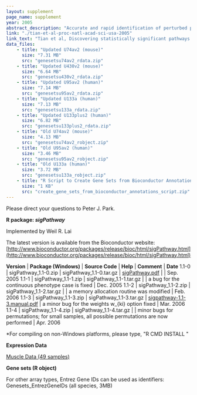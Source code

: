 ```yaml
---
layout: supplement
page_name: supplement
year: 2005
abstract_description: "Accurate and rapid identification of perturbed pathways through the analysis of genome-wide expression profiles facilitates the generation of biological hypotheses. We propose a statistical framework for determining whether a specified group of genes for a pathway has a coordinated association with a phenotype of interest. Several issues on proper hypothesis-testing procedures are clarified. In particular, it is shown that the differences in the correlation structure of each set of genes can lead to a biased comparison among gene sets unless a normalization procedure is applied. We propose statistical tests for two important but different aspects of association for each group of genes. This approach has more statistical power than currently available methods and can result in the discovery of statistically significant pathways that are not detected by other methods. This method is applied to data sets involving diabetes, inflammatory myopathies, and Alzheimer's disease, using gene sets we compiled from various public databases. In the case of inflammatory myopathies, we have correctly identified the known cytotoxic T lymphocyte-mediated autoimmunity in inclusion body myositis. Furthermore, we predicted the presence of dendritic cells in inclusion body myositis and of an IFN-alpha/beta response in dermatomyositis, neither of which was previously described. These predictions have been subsequently corroborated by immunohistochemistry."
link: "./tian-et-al-proc-natl-acad-sci-usa-2005"
link_text: "Tian et al, Discovering statistically significant pathways in expression profiling studies, Proc Natl Acad Sci USA, 2005"
data_files:
    - title: "Updated U74av2 (mouse)"
      size: "7.31 MB"
      src: "genesetsu74av2_rdata.zip"
    - title: "Updated U430v2 (mouse)"
      size: "6.64 MB"
      src: "genesetsu430v2_rdata.zip"
    - title: "Updated U95av2 (human)"
      size: "7.14 MB"
      src: "genesetsu95av2_rdata.zip"
    - title: "Updated U133a (human)"
      size: "7.13 MB"
      src: "genesetsu133a_rdata.zip"
    - title: "Updated U133plus2 (human)"
      size: "6.82 MB"
      src: "genesetsu133plus2_rdata.zip"
    - title: "Old U74av2 (mouse)"
      size: "4.13 MB"
      src: "genesetsu74av2_robject.zip"
    - title: "Old U95av2 (human)"
      size: "3.46 MB"
      src: "genesetsu95av2_robject.zip"
    - title: "Old U133a (human)"
      size: "3.72 MB"
      src: "genesetsu133a_robject.zip"
    - title: "R Script to Create Gene Sets from Bioconductor Annotations"
      size: "1 KB"
      src: "create_gene_sets_from_bioconductor_annotations_script.zip"
---
```


Please direct your questions to Peter J. Park.

**R package: _sigPathway_**

Implemented by Weil R. Lai

The latest version is available from the Bioconductor website: [http://www.bioconductor.org/packages/release/bioc/html/sigPathway.html](http://www.bioconductor.org/packages/release/bioc/html/sigPathway.html)

__Version__	| __Package (Windows)__      |  __Source Code__            | __Help__	| __Comment__	| __Date__
1.1-0   |	sigPathway_1.1-0.zip |	sigPathway_1.1-0.tar.gz	|  [sigPathway.pdf](../files/sigPathway.pdf) | | Sep. 2005
1.1-1   |	sigPathway_1.1-1.zip |	sigPathway_1.1-1.tar.gz	|  | a bug for the continuous phenotype case is fixed | Dec. 2005
1.1-2   |	sigPathway_1.1-2.zip |	sigPathway_1.1-2.tar.gz	|  | a memory allocation routine was modified | Feb. 2006
1.1-3   |	sigPathway_1.1-3.zip |	sigPathway_1.1-3.tar.gz	|  [sigpathway-1.1-3.manual.pdf](../files/sigpathway-1.1-3_manual.pdf)	| a minor bug for the weights w_{ki} option fixed | Mar. 2006
1.1-4   |	sigPathway_1.1-4.zip |	sigPathway_1.1-4.tar.gz	|  | minor bugs for permutations; for small samples, all possible permutations are now performed | Apr. 2006

*For compiling on non-Windows platforms, please type, "R CMD INSTALL <full path to sigPathway tar.gz file>"

__Expression Data__

[Muscle Data (49 samples)](../files/muscledata.txt)

__Gene sets (R object)__

For other array types, Entrez Gene IDs can be used as identifiers: Genesets_EntrezGeneIDs (all species, 3MB)

